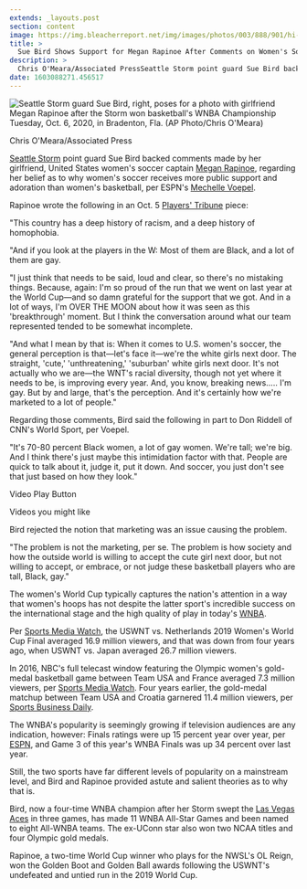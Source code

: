 ```yaml
--- 
extends: _layouts.post 
section: content 
image: https://img.bleacherreport.net/img/images/photos/003/888/901/hi-res-b606326dd35d0b3b08e83573914419bd_crop_exact.jpg?w=1200&h=1200&q=75 
title: > 
  Sue Bird Shows Support for Megan Rapinoe After Comments on Women's Soccer, WNBA 
description: > 
  Chris O'Meara/Associated PressSeattle Storm point guard Sue Bird backed comments made by her girlfriend, United States women's soccer captain Megan Rapinoe, regarding her belief as to why women's soccer receives more public support and adoration than women's basketball, per ESPN's Mechelle Voepel."And what I mean by that is: When it comes to U.S. women's soccer, the general perception is that—let's face it—we're the white girls next door.Per Sports Media Watch, the USWNT vs. Netherlands 2019 Women's World Cup Final averaged 16.9 million viewers, and that was down from four years ago, when USWNT vs. Japan averaged 26.7 million viewers.Four years earlier, the gold-medal matchup between Team USA and Croatia garnered 11.4 million viewers, per Sports Business Daily.Rapinoe, a two-time World Cup winner who plays for the NWSL's OL Reign, won the Golden Boot and Golden Ball awards following the USWNT's undefeated and untied run in the 2019 World Cup. 
date: 1603088271.456517 
--- 
```

<div><p></p><img alt="Seattle Storm guard Sue Bird, right, poses for a photo with girlfriend Megan Rapinoe after the Storm won basketball's WNBA Championship Tuesday, Oct. 6, 2020, in Bradenton, Fla. (AP Photo/Chris O'Meara)" src="https://static-assets.bleacherreport.net/img/atoms/lazyImage/logo.png"><p class="credit">Chris O'Meara/Associated Press</p><p class=""><a href="http://bleacherreport.com/seattle-storm">Seattle Storm</a> point guard Sue Bird backed comments made by her girlfriend, United States women's soccer captain <a href="http://bleacherreport.com/megan-rapinoe">Megan Rapinoe</a>, regarding her belief as to why women's soccer receives more public support and adoration than women's basketball, per ESPN's <a href="https://www.espn.com/wnba/story/_/id/30134840/sue-bird-backs-megan-rapinoe-contrast-women-soccer-wnba" target="_blank" rel="noopener noreferrer">Mechelle Voepel</a>.</p><p class="">Rapinoe wrote the following in an Oct. 5 <a href="https://www.theplayerstribune.com/articles/megan-rapinoe-seattle-storm-wnba-finals" target="_blank" rel="noopener noreferrer">Players' Tribune</a> piece:</p><p class="">"This country has a deep history of racism, and a deep history of homophobia.</p><p class="">"And if you look at the players in the W: Most of them are Black, and a lot of them are gay.</p><p class="">"I just think that needs to be said, loud and clear, so there's no mistaking things. Because, again: I'm so proud of the run that we went on last year at the World Cup&#8212;and so damn grateful for the support that we got. And in a lot of ways, I'm OVER THE MOON about how it was seen as this 'breakthrough' moment. But I think the conversation around what our team represented tended to be somewhat incomplete.</p><p id="br-ad-101785072" class="br-ad-lazy"></p><p class="">"And what I mean by that is: When it comes to U.S. women's soccer, the general perception is that&#8212;let's face it&#8212;we're the white girls next door. The straight, 'cute,' 'unthreatening,' 'suburban' white girls next door. It's not actually who we are&#8212;the WNT's racial diversity, though not yet where it needs to be, is improving every year. And, you know, breaking news..... I'm gay. But by and large, that's the perception. And it's certainly how we're marketed to a lot of people."</p><p class="">Regarding those comments, Bird said the following in part to Don Riddell of CNN's World Sport, per Voepel.</p><p class="">"It's 70-80 percent Black women, a lot of gay women. We're tall; we're big. And I think there's just maybe this intimidation factor with that. People are quick to talk about it, judge it, put it down. And soccer, you just don't see that just based on how they look."</p><a rel="noopener noreferrer" target="_blank" class="molecule thumbnail"><img alt="" src="https://static-assets.bleacherreport.net/img/atoms/lazyImage/logo.png">Video Play Button</a><p class="atom video-indicator"><p class="text">Videos you might like </p> </p><p class="">Bird rejected the notion that marketing was an issue causing the problem.</p><p class="">"The problem is not the marketing, per se. The problem is how society and how the outside world is willing to accept the cute girl next door, but not willing to accept, or embrace, or not judge these basketball players who are tall, Black, gay."</p><p class="">The women's World Cup typically captures the nation's attention in a way that women's hoops has not despite the latter sport's incredible success on the international stage and the high quality of play in today's <a href="http://bleacherreport.com/wnba">WNBA</a>.</p><p class="">Per <a href="https://www.sportsmediawatch.com/2019/07/womens-world-cup-final-ratings-fox-telemundo/" target="_blank" rel="noopener noreferrer">Sports Media Watch</a>, the USWNT vs. Netherlands 2019 Women's World Cup Final averaged 16.9 million viewers, and that was down from four years ago, when USWNT vs. Japan averaged 26.7 million viewers.</p><p id="br-ad-53735041" class="br-ad-lazy"></p><p class="">In 2016, NBC's full telecast window featuring the Olympic women's gold-medal basketball game between Team USA and France averaged 7.3 million viewers, per <a href="https://www.sportsmediawatch.com/2016/08/olympics-ratings-mens-basketball-final-fewer-viewers-nbc-usa-serbia/" target="_blank" rel="noopener noreferrer">Sports Media Watch</a>. Four years earlier, the gold-medal matchup between Team USA and Croatia garnered 11.4 million viewers, per <a href="https://www.sportsmediawatch.com/2012/08/olympics-over-11-million-for-womens-usa-basketball-on-nbc/" target="_blank" rel="noopener noreferrer">Sports Business Daily</a>.</p><p class="">The WNBA's popularity is seemingly growing if television audiences are any indication, however: Finals ratings were up 15 percent year over year, per <a href="https://espnpressroom.com/us/press-releases/2020/10/213581/" target="_blank" rel="noopener noreferrer">ESPN</a>, and Game 3 of this year's WNBA Finals was up 34 percent over last year.</p><p class="">Still, the two sports have far different levels of popularity on a mainstream level, and Bird and Rapinoe provided astute and salient theories as to why that is.</p><p class="">Bird, now a four-time WNBA champion after her Storm swept the <a href="http://bleacherreport.com/las-vegas-aces">Las Vegas Aces</a> in three games, has made 11 WNBA All-Star Games and been named to eight All-WNBA teams. The ex-UConn star also won two NCAA titles and four Olympic gold medals.</p><p class="">Rapinoe, a two-time World Cup winner who plays for the NWSL's OL Reign, won the Golden Boot and Golden Ball awards following the USWNT's undefeated and untied run in the 2019 World Cup.</p></div>